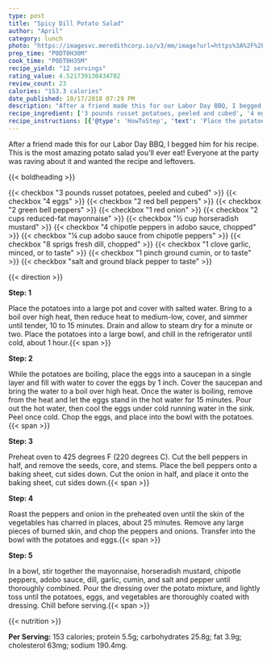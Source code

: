 ```yaml
---
type: post
title: "Spicy Dill Potato Salad"
author: "April"
category: lunch
photo: "https://imagesvc.meredithcorp.io/v3/mm/image?url=https%3A%2F%2Fimages.media-allrecipes.com%2Fuserphotos%2F1492367.jpg"
prep_time: "P0DT0H30M"
cook_time: "P0DT0H35M"
recipe_yield: "12 servings"
rating_value: 4.521739130434782
review_count: 23
calories: "153.3 calories"
date_published: 10/17/2018 07:29 PM
description: "After a friend made this for our Labor Day BBQ, I begged him for his recipe. This is the most amazing potato salad you'll ever eat! Everyone at the party was raving about it and wanted the recipe and leftovers."
recipe_ingredient: ['3 pounds russet potatoes, peeled and cubed', '4 eggs', '2 red bell peppers', '2 green bell peppers', '1 red onion', '2 cups reduced-fat mayonnaise', '½ cup horseradish mustard', '4 chipotle peppers in adobo sauce, chopped', '¼ cup adobo sauce from chipotle peppers', '8 sprigs fresh dill, chopped', '1 clove garlic, minced, or to taste', '1 pinch ground cumin, or to taste', 'salt and ground black pepper to taste']
recipe_instructions: [{'@type': 'HowToStep', 'text': 'Place the potatoes into a large pot and cover with salted water. Bring to a boil over high heat, then reduce heat to medium-low, cover, and simmer until tender, 10 to 15 minutes. Drain and allow to steam dry for a minute or two. Place the potatoes into a large bowl, and chill in the refrigerator until cold, about 1 hour.\n'}, {'@type': 'HowToStep', 'text': 'While the potatoes are boiling, place the eggs into a saucepan in a single layer and fill with water to cover the eggs by 1 inch. Cover the saucepan and bring the water to a boil over high heat. Once the water is boiling, remove from the heat and let the eggs stand in the hot water for 15 minutes. Pour out the hot water, then cool the eggs under cold running water in the sink. Peel once cold. Chop the eggs, and place into the bowl with the potatoes.\n'}, {'@type': 'HowToStep', 'text': 'Preheat oven to 425 degrees F (220 degrees C). Cut the bell peppers in half, and remove the seeds, core, and stems. Place the bell peppers onto a baking sheet, cut sides down. Cut the onion in half, and place it onto the baking sheet, cut sides down.\n'}, {'@type': 'HowToStep', 'text': 'Roast the peppers and onion in the preheated oven until the skin of the vegetables has charred in places, about 25 minutes. Remove any large pieces of burned skin, and chop the peppers and onions. Transfer into the bowl with the potatoes and eggs.\n'}, {'@type': 'HowToStep', 'text': 'In a bowl, stir together the mayonnaise, horseradish mustard, chipotle peppers, adobo sauce, dill, garlic, cumin, and salt and pepper until thoroughly combined. Pour the dressing over the potato mixture, and lightly toss until the potatoes, eggs, and vegetables are thoroughly coated with dressing. Chill before serving.\n'}]
---
```


After a friend made this for our Labor Day BBQ, I begged him for his recipe. This is the most amazing potato salad you'll ever eat! Everyone at the party was raving about it and wanted the recipe and leftovers. 

{{< boldheading >}}

{{< checkbox "3 pounds russet potatoes, peeled and cubed" >}}
{{< checkbox "4  eggs" >}}
{{< checkbox "2  red bell peppers" >}}
{{< checkbox "2  green bell peppers" >}}
{{< checkbox "1  red onion" >}}
{{< checkbox "2 cups reduced-fat mayonnaise" >}}
{{< checkbox "½ cup horseradish mustard" >}}
{{< checkbox "4  chipotle peppers in adobo sauce, chopped" >}}
{{< checkbox "¼ cup adobo sauce from chipotle peppers" >}}
{{< checkbox "8 sprigs fresh dill, chopped" >}}
{{< checkbox "1 clove garlic, minced, or to taste" >}}
{{< checkbox "1 pinch ground cumin, or to taste" >}}
{{< checkbox "salt and ground black pepper to taste" >}}


{{< direction >}}

**Step: 1**

Place the potatoes into a large pot and cover with salted water. Bring to a boil over high heat, then reduce heat to medium-low, cover, and simmer until tender, 10 to 15 minutes. Drain and allow to steam dry for a minute or two. Place the potatoes into a large bowl, and chill in the refrigerator until cold, about 1 hour.{{< span >}}

**Step: 2**

While the potatoes are boiling, place the eggs into a saucepan in a single layer and fill with water to cover the eggs by 1 inch. Cover the saucepan and bring the water to a boil over high heat. Once the water is boiling, remove from the heat and let the eggs stand in the hot water for 15 minutes. Pour out the hot water, then cool the eggs under cold running water in the sink. Peel once cold. Chop the eggs, and place into the bowl with the potatoes.{{< span >}}

**Step: 3**

Preheat oven to 425 degrees F (220 degrees C). Cut the bell peppers in half, and remove the seeds, core, and stems. Place the bell peppers onto a baking sheet, cut sides down. Cut the onion in half, and place it onto the baking sheet, cut sides down.{{< span >}}

**Step: 4**

Roast the peppers and onion in the preheated oven until the skin of the vegetables has charred in places, about 25 minutes. Remove any large pieces of burned skin, and chop the peppers and onions. Transfer into the bowl with the potatoes and eggs.{{< span >}}

**Step: 5**

In a bowl, stir together the mayonnaise, horseradish mustard, chipotle peppers, adobo sauce, dill, garlic, cumin, and salt and pepper until thoroughly combined. Pour the dressing over the potato mixture, and lightly toss until the potatoes, eggs, and vegetables are thoroughly coated with dressing. Chill before serving.{{< span >}}

{{< nutrition >}}

**Per Serving:** 153 calories; protein 5.5g; carbohydrates 25.8g; fat 3.9g; cholesterol 63mg; sodium 190.4mg.